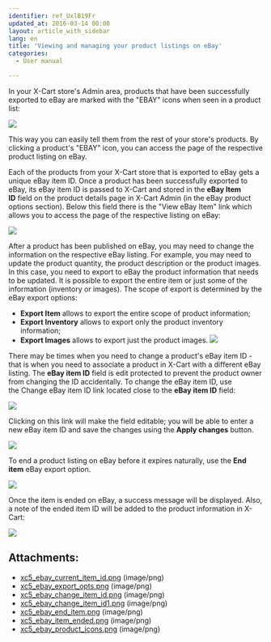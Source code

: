 ```yaml
---
identifier: ref_UxlB19Fr
updated_at: 2016-03-14 00:00
layout: article_with_sidebar
lang: en
title: 'Viewing and managing your product listings on eBay'
categories:
  - User manual

---
```



In your X-Cart store's Admin area, products that have been successfully exported to eBay are marked with the "EBAY" icons when seen in a product list:

![]({{site.baseurl}}/attachments/9306771/9439197.png?effects=drop-shadow)

This way you can easily tell them from the rest of your store's products. By clicking a product's "EBAY" icon, you can access the page of the respective product listing on eBay.

Each of the products from your X-Cart store that is exported to eBay gets a unique eBay item ID. Once a product has been successfully exported to eBay, its eBay item ID is passed to X-Cart and stored in the **eBay Item ID** field on the product details page in X-Cart Admin (in the eBay product options section). Below this field there is the "View eBay Item" link which allows you to access the page of the respective listing on eBay:

![]({{site.baseurl}}/attachments/9306771/9439191.png?effects=drop-shadow)

After a product has been published on eBay, you may need to change the information on the respective eBay listing. For example, you may need to update the product quantity, the product description or the product images. In this case, you need to export to eBay the product information that needs to be updated. It is possible to export the entire item or just some of the information (inventory or images). The scope of export is determined by the eBay export options:

*   **Export Item** allows to export the entire scope of product information;
*   **Export Inventory** allows to export only the product inventory information;
*   **Export Images** allows to export just the product images.
    ![]({{site.baseurl}}/attachments/9306771/9439192.png?effects=drop-shadow)

There may be times when you need to change a product's eBay item ID - that is when you need to associate a product in X-Cart with a different eBay listing. The **eBay item ID** field is edit protected to prevent the product owner from changing the ID accidentally. To change the eBay item ID, use the Change eBay item ID link located close to the **eBay item ID** field:

![]({{site.baseurl}}/attachments/9306771/9439193.png?effects=drop-shadow)

Clicking on this link will make the field editable; you will be able to enter a new eBay item ID and save the changes using the **Apply changes** button.

![]({{site.baseurl}}/attachments/9306771/9439194.png?effects=drop-shadow)

To end a product listing on eBay before it expires naturally, use the **End item** eBay export option.

![]({{site.baseurl}}/attachments/9306771/9439195.png?effects=drop-shadow)

Once the item is ended on eBay, a success message will be displayed. Also, a note of the ended item ID will be added to the product information in X-Cart:

![]({{site.baseurl}}/attachments/9306771/9439196.png?effects=drop-shadow)

## Attachments:

* [xc5_ebay_current_item_id.png]({{site.baseurl}}/attachments/9306771/9439191.png) (image/png)
* [xc5_ebay_export_opts.png]({{site.baseurl}}/attachments/9306771/9439192.png) (image/png)
* [xc5_ebay_change_item_id.png]({{site.baseurl}}/attachments/9306771/9439193.png) (image/png)
* [xc5_ebay_change_item_id1.png]({{site.baseurl}}/attachments/9306771/9439194.png) (image/png)
* [xc5_ebay_end_item.png]({{site.baseurl}}/attachments/9306771/9439195.png) (image/png)
* [xc5_ebay_item_ended.png]({{site.baseurl}}/attachments/9306771/9439196.png) (image/png)
* [xc5_ebay_product_icons.png]({{site.baseurl}}/attachments/9306771/9439197.png) (image/png)